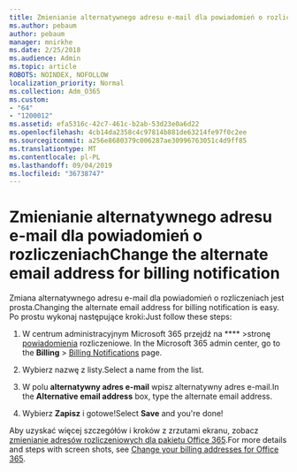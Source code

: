 ```yaml
---
title: Zmienianie alternatywnego adresu e-mail dla powiadomień o rozliczeniach
ms.author: pebaum
author: pebaum
manager: mnirkhe
ms.date: 2/25/2018
ms.audience: Admin
ms.topic: article
ROBOTS: NOINDEX, NOFOLLOW
localization_priority: Normal
ms.collection: Adm_O365
ms.custom:
- "64"
- "1200012"
ms.assetid: efa5316c-42c7-461c-b2ab-53d23e0a6d22
ms.openlocfilehash: 4cb14da2358c4c97814b881de63214fe97f0c2ee
ms.sourcegitcommit: a256e8680379c006287ae30996763051c4d9ff85
ms.translationtype: MT
ms.contentlocale: pl-PL
ms.lasthandoff: 09/04/2019
ms.locfileid: "36738747"
---
```

# <a name="change-the-alternate-email-address-for-billing-notification"></a><span data-ttu-id="12dec-102">Zmienianie alternatywnego adresu e-mail dla powiadomień o rozliczeniach</span><span class="sxs-lookup"><span data-stu-id="12dec-102">Change the alternate email address for billing notification</span></span>

<span data-ttu-id="12dec-103">Zmiana alternatywnego adresu e-mail dla powiadomień o rozliczeniach jest prosta.</span><span class="sxs-lookup"><span data-stu-id="12dec-103">Changing the alternate email address for billing notification is easy.</span></span> <span data-ttu-id="12dec-104">Po prostu wykonaj następujące kroki:</span><span class="sxs-lookup"><span data-stu-id="12dec-104">Just follow these steps:</span></span>
  
1. <span data-ttu-id="12dec-105">W centrum administracyjnym Microsoft 365 przejdź na \*\*\*\* \>stronę [powiadomienia](https://go.microsoft.com/fwlink/p/?linkid=853212) rozliczeniowe.  </span><span class="sxs-lookup"><span data-stu-id="12dec-105">In the Microsoft 365 admin center, go to the **Billing** \>  [Billing Notifications](https://go.microsoft.com/fwlink/p/?linkid=853212) page.</span></span>

2. <span data-ttu-id="12dec-106">Wybierz nazwę z listy.</span><span class="sxs-lookup"><span data-stu-id="12dec-106">Select a name from the list.</span></span>

3. <span data-ttu-id="12dec-107">W polu **alternatywny adres e-mail** wpisz alternatywny adres e-mail.</span><span class="sxs-lookup"><span data-stu-id="12dec-107">In the **Alternative email address** box, type the alternate email address.</span></span>

4. <span data-ttu-id="12dec-108">Wybierz **Zapisz** i gotowe!</span><span class="sxs-lookup"><span data-stu-id="12dec-108">Select **Save** and you're done!</span></span>

<span data-ttu-id="12dec-109">Aby uzyskać więcej szczegółów i kroków z zrzutami ekranu, zobacz [zmienianie adresów rozliczeniowych dla pakietu Office 365](https://docs.microsoft.com/office365/admin/subscriptions-and-billing/change-your-billing-addresses).</span><span class="sxs-lookup"><span data-stu-id="12dec-109">For more details and steps with screen shots, see [Change your billing addresses for Office 365](https://docs.microsoft.com/office365/admin/subscriptions-and-billing/change-your-billing-addresses).</span></span>
  